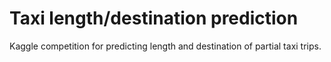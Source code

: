 # Taxi length/destination prediction

Kaggle competition for predicting length and destination of partial taxi trips.
